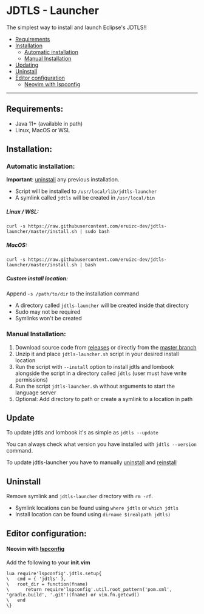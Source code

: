 # JDTLS - Launcher

The simplest way to install and launch Eclipse's JDTLS!!

 - [Requirements](#requirements)
 - [Installation](#installation)
    - [Automatic installation](#automatic-installation)
    - [Manual Installation](#manual-installation)
 - [Updating](#updating)
 - [Uninstall](#uninstall)
 - [Editor configuration](#editor-configuration)
    - [Neovim with lspconfig](#neovim-with-lspconfig)

---

## Requirements:

 - Java 11+ (available in path)
 - Linux, MacOS or WSL

## Installation:

### Automatic installation:

**Important**: [uninstall](#uninstall) any previous installation.

 - Script will be installed to `/usr/local/lib/jdtls-launcher`
 - A symlink called `jdtls` will be created in `/usr/local/bin`

##### Linux / WSL:

`curl -s https://raw.githubusercontent.com/eruizc-dev/jdtls-launcher/master/install.sh | sudo bash`

##### MacOS:

`curl -s https://raw.githubusercontent.com/eruizc-dev/jdtls-launcher/master/install.sh | bash`

##### Custom install location:

Append `-s /path/to/dir` to the installation command
 - A directory called `jdtls-launcher` will be created inside that directory
 - Sudo may not be required
 - Symlinks won't be created

### Manual Installation:

 1. Download source code from [releases](https://github.com/eruizc-dev/jdtls-launcher/releases)
    or directly from the [master branch]()
 2. Unzip it and place `jdtls-launcher.sh` script in your desired install
    location
 3. Run the script with `--install` option to install jdtls and lombook
    alongside the script in a directory called `jdtls` (user must have write
    permissions)
 4. Run the script `jdtls-launcher.sh` without arguments to start the language
    server
 5. Optional: Add directory to path or create a symlink to a location in path

## Update

To update jdtls and lombook it's as simple as `jdtls --update`

You can always check what version you have installed with `jdtls --version`
command.

To update jdtls-launcher you have to manually [uninstall](#uninstall) and
[reinstall](#install)

## Uninstall

Remove symlink and `jdtls-launcher` directory with `rm -rf`.
 - Symlink locations can be found using `where jdtls` or `which jdtls`
 - Install location can be found using `dirname $(realpath jdtls)`

## Editor configuration:

#### Neovim with [lspconfig](https://github.com/neovim/nvim-lspconfig)

Add the following to your **init.vim**

```vim
lua require'lspconfig'.jdtls.setup{
\   cmd = { 'jdtls' },
\   root_dir = function(fname)
\      return require'lspconfig'.util.root_pattern('pom.xml', 'gradle.build', '.git')(fname) or vim.fn.getcwd()
\   end
\}
```
